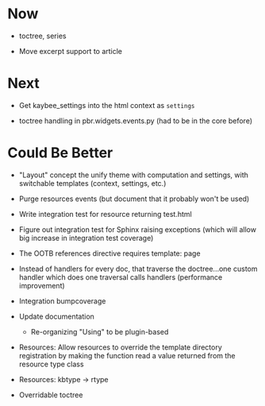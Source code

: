# Now

- toctree, series

- Move excerpt support to article

# Next

- Get kaybee_settings into the html context as ``settings``

- toctree handling in pbr.widgets.events.py (had to be in the core before)


# Could Be Better

- "Layout" concept the unify theme with computation and settings, with 
  switchable templates (context, settings, etc.)

- Purge resources events (but document that it probably won't be used)

- Write integration test for resource returning test.html

- Figure out integration test for Sphinx raising exceptions (which will 
  allow big increase in integration test coverage)

- The OOTB references directive requires template: page

- Instead of handlers for every doc, that traverse the doctree...one custom 
  handler which does one traversal calls handlers (performance improvement)

- Integration bumpcoverage

- Update documentation

    - Re-organizing "Using" to be plugin-based

- Resources: Allow resources to override the template directory registration 
  by making the function read a value returned from the resource type 
  class
  
- Resources: kbtype -> rtype

- Overridable toctree
